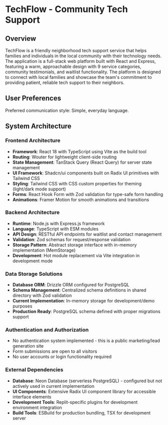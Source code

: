 # TechFlow - Community Tech Support

## Overview

TechFlow is a friendly neighborhood tech support service that helps families and individuals in the local community with their technology needs. The application is a full-stack web platform built with React and Express, featuring a warm, approachable design with 9 service categories, community testimonials, and waitlist functionality. The platform is designed to connect with local families and showcase the team's commitment to providing patient, reliable tech support to their neighbors.

## User Preferences

Preferred communication style: Simple, everyday language.

## System Architecture

### Frontend Architecture
- **Framework**: React 18 with TypeScript using Vite as the build tool
- **Routing**: Wouter for lightweight client-side routing
- **State Management**: TanStack Query (React Query) for server state management
- **UI Framework**: Shadcn/ui components built on Radix UI primitives with Tailwind CSS
- **Styling**: Tailwind CSS with CSS custom properties for theming (light/dark mode support)
- **Forms**: React Hook Form with Zod validation for type-safe form handling
- **Animations**: Framer Motion for smooth animations and transitions

### Backend Architecture
- **Runtime**: Node.js with Express.js framework
- **Language**: TypeScript with ESM modules
- **API Design**: RESTful API endpoints for waitlist and contact management
- **Validation**: Zod schemas for request/response validation
- **Storage Pattern**: Abstract storage interface with in-memory implementation (MemStorage)
- **Development**: Hot module replacement via Vite integration in development mode

### Data Storage Solutions
- **Database ORM**: Drizzle ORM configured for PostgreSQL
- **Schema Management**: Centralized schema definitions in shared directory with Zod validation
- **Current Implementation**: In-memory storage for development/demo purposes
- **Production Ready**: PostgreSQL schema defined with proper migrations support

### Authentication and Authorization
- No authentication system implemented - this is a public marketing/lead generation site
- Form submissions are open to all visitors
- No user accounts or login functionality required

### External Dependencies
- **Database**: Neon Database (serverless PostgreSQL) - configured but not actively used in current implementation
- **UI Components**: Extensive Radix UI component library for accessible interface elements
- **Development Tools**: Replit-specific plugins for development environment integration
- **Build Tools**: ESBuild for production bundling, TSX for development server